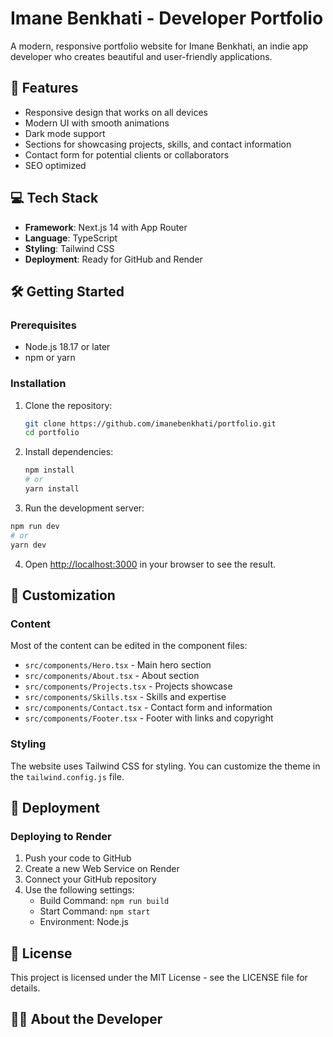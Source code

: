 # Imane Benkhati - Developer Portfolio

A modern, responsive portfolio website for Imane Benkhati, an indie app developer who creates beautiful and user-friendly applications.

## 🚀 Features

- Responsive design that works on all devices
- Modern UI with smooth animations
- Dark mode support
- Sections for showcasing projects, skills, and contact information
- Contact form for potential clients or collaborators
- SEO optimized

## 💻 Tech Stack

- **Framework**: Next.js 14 with App Router
- **Language**: TypeScript
- **Styling**: Tailwind CSS
- **Deployment**: Ready for GitHub and Render

## 🛠️ Getting Started

### Prerequisites

- Node.js 18.17 or later
- npm or yarn

### Installation

1. Clone the repository:
   ```bash
   git clone https://github.com/imanebenkhati/portfolio.git
   cd portfolio
   ```

2. Install dependencies:
   ```bash
   npm install
   # or
   yarn install
   ```

3. Run the development server:
```bash
npm run dev
# or
yarn dev
```

4. Open [http://localhost:3000](http://localhost:3000) in your browser to see the result.

## 📝 Customization

### Content

Most of the content can be edited in the component files:

- `src/components/Hero.tsx` - Main hero section
- `src/components/About.tsx` - About section
- `src/components/Projects.tsx` - Projects showcase
- `src/components/Skills.tsx` - Skills and expertise
- `src/components/Contact.tsx` - Contact form and information
- `src/components/Footer.tsx` - Footer with links and copyright

### Styling

The website uses Tailwind CSS for styling. You can customize the theme in the `tailwind.config.js` file.

## 🚢 Deployment

### Deploying to Render

1. Push your code to GitHub
2. Create a new Web Service on Render
3. Connect your GitHub repository
4. Use the following settings:
   - Build Command: `npm run build`
   - Start Command: `npm start`
   - Environment: Node.js

## 📄 License

This project is licensed under the MIT License - see the LICENSE file for details.

## 👩‍💻 About the Developer
